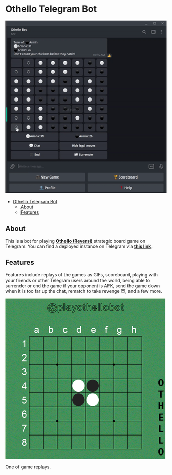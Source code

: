 
# Othello Telegram Bot

![Sample Game](/doc/sample-game.gif "Sample Game")

- [Othello Telegram Bot](#othello-telegram-bot)
  - [About](#about)
  - [Features](#features)

## About
This is a bot for playing **[Othello (Reversi)](https://en.wikipedia.org/wiki/Reversi)** strategic board game on Telegram. You can find a deployed instance on Telegram via **[this link](https://t.me/playothellobot)**.

## Features
Features include replays of the games as GIFs, scoreboard, playing with your friends or other Telegram users around the world, being able to surrender or end the game if your opponent is AFK, send the game down when it is too far up the chat, rematch to take revenge 😈, and a few more.


![Replay](/doc/replay.gif "Replay")

One of game replays.
